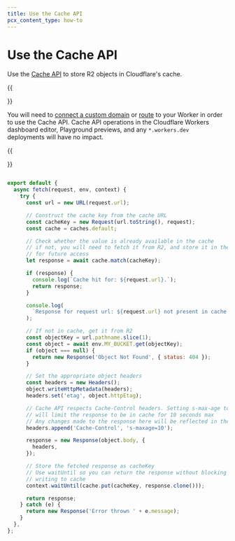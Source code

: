```yaml
---
title: Use the Cache API
pcx_content_type: how-to
---
```


# Use the Cache API

Use the [Cache API](/workers/runtime-apis/cache/) to store R2 objects in Cloudflare's cache.

{{<Aside type="note">}}

You will need to [connect a custom domain](/workers/configuration/routing/custom-domains/) or [route](/workers/configuration/routing/routes/) to your Worker in order to use the Cache API. Cache API operations in the Cloudflare Workers dashboard editor, Playground previews, and any `*.workers.dev` deployments will have no impact.

{{</Aside>}}

```js

export default {
  async fetch(request, env, context) {
    try {
      const url = new URL(request.url);

      // Construct the cache key from the cache URL
      const cacheKey = new Request(url.toString(), request);
      const cache = caches.default;

      // Check whether the value is already available in the cache
      // if not, you will need to fetch it from R2, and store it in the cache
      // for future access
      let response = await cache.match(cacheKey);

      if (response) {
        console.log(`Cache hit for: ${request.url}.`);
        return response;
      }

      console.log(
        `Response for request url: ${request.url} not present in cache. Fetching and caching request.`
      );

      // If not in cache, get it from R2
      const objectKey = url.pathname.slice(1);
      const object = await env.MY_BUCKET.get(objectKey);
      if (object === null) {
        return new Response('Object Not Found', { status: 404 });
      }

      // Set the appropriate object headers
      const headers = new Headers();
      object.writeHttpMetadata(headers);
      headers.set('etag', object.httpEtag);

      // Cache API respects Cache-Control headers. Setting s-max-age to 10
      // will limit the response to be in cache for 10 seconds max
      // Any changes made to the response here will be reflected in the cached value
      headers.append('Cache-Control', 's-maxage=10');

      response = new Response(object.body, {
        headers,
      });

      // Store the fetched response as cacheKey
      // Use waitUntil so you can return the response without blocking on
      // writing to cache
      context.waitUntil(cache.put(cacheKey, response.clone()));

      return response;
    } catch (e) {
      return new Response('Error thrown ' + e.message);
    }
  },
};
```
